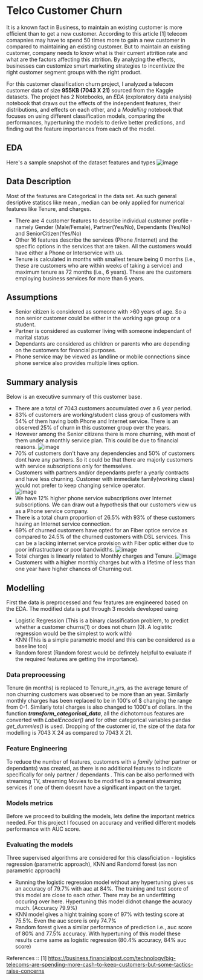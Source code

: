 # Telco Customer Churn

It is a known fact in Business, to maintain an existing customer is more efficient than to get a new customer. According to this article [1] telecom comapnies may have to spend 50 times more to gain a new customer in compared to maintaining an existing customer.  But to maintain an existing customer, company needs to know what is their current attrition rate and what are the factors affecting this attrition. By analyzing the effects, businesses can customize smart marketing strategies to incentivize the right customer segment groups with the right product. 

For this customer classification churn project, I analyzed a telecom customer data of size **955KB (7043 X 21)** sourced from the Kaggle datasets.  The project has 2 Notebooks, an *EDA* (exploratory data analysis) notebook that draws out the effects of the independent features, their distributions, and effects on each other, and a *Modelling* notebook that focuses on using different classification models, comparing the performances, hypertuning the models to derive better predictions, and finding out the feature importances from each of the model. 

## EDA
Here's a sample snapshot of the dataset features and types
![image](https://user-images.githubusercontent.com/7806480/71709041-22d38800-2e49-11ea-99f7-40bbae16a348.png)

## Data Description
Most of the features are Categorical in the data set. As such general desriptive statiscs like mean , median can be only applied for numerical features like Tenure, and charges. 

- There are 4 customer features to describe individual customer profile - namely Gender (Male/Female), Partner(Yes/No), Dependants (Yes/No) and SeniorCitizen(Yes/No)
- Other 16 features describe the services (Phone /Internet) and the specific options in the services that are taken. All the customers would have either a Phone or Interservice with us. 
- Tenure is calculated in months with smallest tenure being 0 months (i.e., these are customers who are within weeks of taking a service) and maximum tenure as 72 months (i.e., 6 years). These are the customers employing business services for more than 6 years. 

## Assumptions 
- Senior citizen is considered as someone with >60 years of age. So a non senior customer could be either in the working age group or a student.
- Partner is considered as customer living with someone independant of marital status
- Dependants are considered as children or parents who are depending on the customers for financial purposes.
- Phone service may be viewed as landline or mobile connections since phone service also provides multiple lines option. 

## Summary analysis

Below is an executive summary of this customer base.
- There are a total of 7043 customers accumulated over a 6 year period.  
- 83% of customers are working/student class group of customers with 54% of them having both Phone and Internet service. There is an observed 25% of churn in this customer group over the years. 
- However among the Senior citizens there is more churning, with most of them under a monthly service plan. This could be due to financial reasons. 
![image](https://user-images.githubusercontent.com/7806480/71720164-d4d47980-2e74-11ea-9bdb-01eb5d12c942.png)
- 70% of customers don't have any dependencies and 50% of customers dont have any partners. So it could be that there are majorly customers with service subscriptions only for themselves. 
- Customers with partners and/or dependants prefer a yearly contracts and have less churning. Customer with immediate family(working class) would not prefer to keep changing service operator.  
![image](https://user-images.githubusercontent.com/7806480/71720208-ffbecd80-2e74-11ea-8828-fb95de1a4a45.png)
- We have 12% higher phone service subscriptions over Internet subscriptions. We can draw out a hypothesis that our customers view us as a Phone service company. 
- There is a total churn proportion of 26.5% with 93% of these customers having an Internet service connection. 
- 69% of churned customers have opted for an Fiber optice service as compared to 24.5% of the churned customers with DSL services. This can be a lacking internet service provision with Fiber optic either due to poor infrastructure or poor bandwidths. 
![image](https://user-images.githubusercontent.com/7806480/71720735-da32c380-2e76-11ea-87c1-c9902ced508c.png)
- Total charges is linearly related to Monthly charges and Tenure.
![image](https://user-images.githubusercontent.com/7806480/71720867-3a296a00-2e77-11ea-8803-87696d19ddf2.png)
- Customers with a higher monthly charges but with a lifetime of less than one year have higher chances of Churning out.

## Modelling 

First the data is preprocessed and few features are engineered based on the EDA. The modified data is put through 3 models developed using 
* Logistic Regression (This is a binary classification problem, to predict whether a customer churns(1) or does not churn (0). A logistitc regression would be the simplest to work with) 
* KNN (This is a simple parametric model and this can be considered as a baseline too) 
* Random forest (Random forest would be defintely helpful to evaluate if the required features are getting the importance).

### Data preprocessing
Tenure (in months) is replaced to Tenure_in_yrs, as the average tenure of non churning customers was observed to be more than an year.
Similarly monthly charges has been replaced to be in 100's of $ changing the range from 0-1. Similarly total charges is also changed to 1000's of dollars. 
In the function __*transform_categorical_data*__, all the dichotomous features are converted with *LabelEncoder()* and for other categorical variables pandas *get_dummies()* is used. 
Dropping of the customer id, the size of the data for modelling is 7043 X 24 as compared to 7043 X 21. 

### Feature Engineering
To reduce the number of features, customers with a *family*  (either partner or dependants) was created, as there is no additional features to indicate specifically for only partner / dependants .
This can be also performed with streaming TV, streaming Movies to be modified to a general streaming services if one of them doesnt have a significant impact on the target.

### Models metrics

Before we proceed to building the models, lets define the important metrics needed. For this project I focused on accuracy and verified different models performance with AUC score. 

### Evaluating the models
Three supervised algorithms are considered for this classficiation - logistics regression (parametric approach), KNN and Randomd forest (as non parametric approach)
- Running the logistic regression model without any hypertuning gives us an accuracy of 79.7% with auc at 84%. The training and test score of this model are close to each other. There may be an underfitting occuring over here. Hypertuning this model didnot change the acuracy much. (Accuracy 79.9%) 
- KNN model gives a hight training score of 97% with testing score at 75.5%. Even the auc score is only 74.7%
- Random forest gives a similar performance of prediction i.e., auc score of 80%  and 77.5% accuracy. With hypertuning of this model these results came same as logistic regression (80.4% accuracy, 84% auc score) 



References ::
[1] https://business.financialpost.com/technology/big-telecoms-are-spending-more-cash-to-keep-customers-but-some-tactics-raise-concerns
